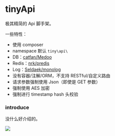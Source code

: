 # tinyApi

极其精简的 Api 脚手架。

一些特性：

- 使用 composer
- namespace 默认 `tiny\api\`
- DB：[catfan/Medoo](https://github.com/catfan/Medoo)
- Redis：[nrk/predis](https://github.com/nrk/predis)
- Log：[Seldaek/monolog](https://github.com/Seldaek/monolog)
- 没有容器/注解/ORM，不支持 RESTful/自定义路由
- 请求参数强制使用 Json（即使是 GET 参数）
- 强制使用 AES 加密
- 强制进行 timestamp hash 头校验

### introduce

没什么好介绍的。

![](https://raw.githubusercontent.com/LemonLone/tinyApi/master/screenshot.png)